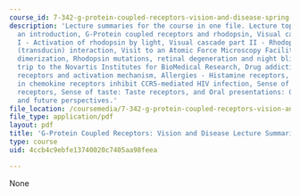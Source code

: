 ```yaml
---
course_id: 7-342-g-protein-coupled-receptors-vision-and-disease-spring-2007
description: 'Lecture summaries for the course in one file. Lecture topics include
  an introduction, G-Protein coupled receptors and rhodopsin, Visual cascade part
  I - Activation of rhodopsin by light, Visual cascade part II - Rhodopsin and G protein
  (transducin) interaction, Visit to an Atomic Force Microscopy Facility, Rhodopsin
  dimerization, Rhodopsin mutations, retinal degeneration and night blindness, Field
  trip to the Novartis Institutes for BioMedical Research, Drug addiction - Dopamine
  receptors and activation mechanism, Allergies - Histamine receptors, How mutations
  in chemokine receptors inhibit CCR5-mediated HIV infection, Sense of smell: Olfactory
  receptors, Sense of taste: Taste receptors, and Oral presentations: General discussion
  and future perspectives.'
file_location: /coursemedia/7-342-g-protein-coupled-receptors-vision-and-disease-spring-2007/4ccb4c9ebfe13740020c7405aa98feea_7342_lec_sum.pdf
file_type: application/pdf
layout: pdf
title: 'G-Protein Coupled Receptors: Vision and Disease Lecture Summaries'
type: course
uid: 4ccb4c9ebfe13740020c7405aa98feea

---
```

None